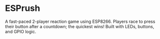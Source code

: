 # ESPrush
A fast-paced 2-player reaction game using ESP8266. Players race to press their button after a countdown; the quickest wins! Built with LEDs, buttons, and GPIO logic.
